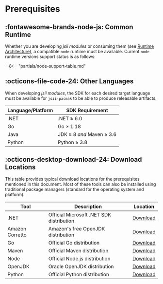 # Prerequisites

## :fontawesome-brands-node-js: Common Runtime

Whether you are developing _jsii modules_ or consuming them (see [Runtime Architecture]), a compatible `node` runtime
must be available. Current `node` runtime versions support status is as follows:

--8<-- "partials/node-support-table.md"

[runtime architecture]: ../../overview/runtime-architecture.md

## :octicons-file-code-24: Other Languages

When developing _jsii modules_, the SDK for each desired target language must be available for `jsii-pacmak` to be able
to produce releasable artifacts.

| Language/Platform | SDK Requirement           |
| ----------------- | ------------------------- |
| .NET              | .NET ≥ 6.0                |
| Go                | Go ≥ 1.18                 |
| Java              | JDK ≥ 8 _and_ Maven ≥ 3.6 |
| Python            | Python ≥ 3.8              |

## :octicons-desktop-download-24: Download Locations

This table provides typical download locations for the prerequisites mentioned in this document. Most of these tools can
also be installed using traditional package managers (standard for the operating system and platform).

| Tool            | Description                              | Location                |
| --------------- | ---------------------------------------- | ----------------------- |
| .NET            | Official Microsoft .NET SDK distribution | [Download][dl-dotnet]   |
| Amazon Corretto | Amazon's free OpenJDK distribution       | [Download][dl-corretto] |
| Go              | Official Go distribution                 | [Download][dl-go]       |
| Maven           | Official Maven distribution              | [Download][dl-mvn]      |
| Node            | Official Node.js distribution            | [Download][dl-node]     |
| OpenJDK         | Oracle OpenJDK distribution              | [Download][dl-openjdk]  |
| Python          | Official Python distribution             | [Download][dl-python]   |

[dl-dotnet]: https://dotnet.microsoft.com/download
[dl-go]: https://golang.org/dl/
[dl-openjdk]: https://openjdk.java.net/install/index.html
[dl-corretto]: https://aws.amazon.com/fr/corretto/
[dl-mvn]: https://maven.apache.org/download.cgi
[dl-python]: https://www.python.org/downloads/
[dl-node]: https://nodejs.org/en/download/
